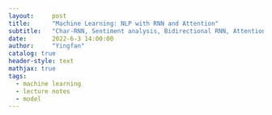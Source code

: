 ```yaml
---
layout:     post
title:      "Machine Learning: NLP with RNN and Attention"
subtitle:   "Char-RNN, Sentiment analysis, Bidirectional RNN, Attention"
date:       2022-6-3 14:00:00
author:     "Yingfan"
catalog: true
header-style: text
mathjax: true
tags:
  - machine learning
  - lecture notes
  - model
---
```


